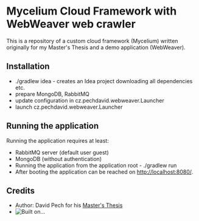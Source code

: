 # Mycelium Cloud Framework with WebWeaver web crawler

This is a repository of a custom cloud framework (Mycelium) written originally for my Master's Thesis and a demo application (WebWeaver).

## Installation

* ./gradlew idea - creates an Idea project downloading all dependencies etc.
* prepare MongoDB, RabbitMQ
* update configuration in cz.pechdavid.webweaver.Launcher
* launch cz.pechdavid.webweaver.Launcher

## Running the application

Running the application requires at least:

* RabbitMQ server (default user guest)
* MongoDB (without authentication)
* Running the application from the application root - ./gradlew run
* After booting the application can be reached on [http://localhost:8080/](http://localhost:8080/).

## Credits

* Author: David Pech for his [Master's Thesis](https://www.fit.vutbr.cz/)
* ![Built on...](https://www.cloudbees.com/sites/default/files/Button-Built-on-CB-1.png)

